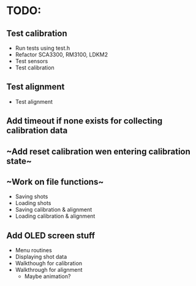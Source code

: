 # TODO:
## Test calibration
- Run tests using test.h
- Refactor SCA3300, RM3100, LDKM2
- Test sensors
- Test calibration
## Test alignment
- Test alignment
## Add timeout if none exists for collecting calibration data
## ~Add reset calibration wen entering calibration state~
## ~Work on file functions~
- Saving shots
- Loading shots
- Saving calibration & alignment
- Loading calibration & alignment
## Add OLED screen stuff
- Menu routines
- Displaying shot data
- Walkthough for calibration
- Walkthrough for alignment
    - Maybe animation?

